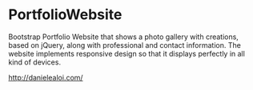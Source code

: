 # PortfolioWebsite
Bootstrap Portfolio Website that shows a photo gallery with creations, based on jQuery, along with professional and contact information.
The website implements responsive design so that it displays perfectly in all kind of devices.


http://danielealoi.com/

